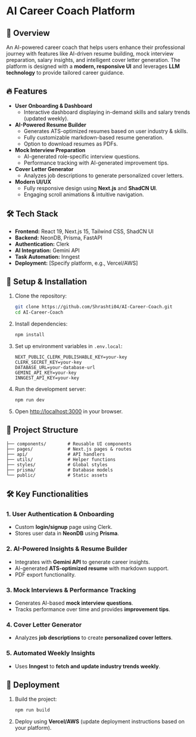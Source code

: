 # AI Career Coach Platform

## 🚀 Overview
An AI-powered career coach that helps users enhance their professional journey with features like AI-driven resume building, mock interview preparation, salary insights, and intelligent cover letter generation. The platform is designed with a **modern, responsive UI** and leverages **LLM technology** to provide tailored career guidance.

## 🔥 Features
- **User Onboarding & Dashboard**
  - Interactive dashboard displaying in-demand skills and salary trends (updated weekly).
- **AI-Powered Resume Builder**
  - Generates ATS-optimized resumes based on user industry & skills.
  - Fully customizable markdown-based resume generation.
  - Option to download resumes as PDFs.
- **Mock Interview Preparation**
  - AI-generated role-specific interview questions.
  - Performance tracking with AI-generated improvement tips.
- **Cover Letter Generator**
  - Analyzes job descriptions to generate personalized cover letters.
- **Modern UI/UX**
  - Fully responsive design using **Next.js** and **ShadCN UI**.
  - Engaging scroll animations & intuitive navigation.

## 🛠️ Tech Stack
- **Frontend:** React 19, Next.js 15, Tailwind CSS, ShadCN UI
- **Backend:** NeonDB, Prisma, FastAPI
- **Authentication:** Clerk
- **AI Integration:** Gemini API
- **Task Automation:** Inngest
- **Deployment:** [Specify platform, e.g., Vercel/AWS]

## 📌 Setup & Installation
1. Clone the repository:
   ```bash
   git clone https://github.com/Shrashti04/AI-Career-Coach.git
   cd AI-Career-Coach
   ```
2. Install dependencies:
   ```bash
   npm install
   ```
3. Set up environment variables in `.env.local`:
   ```env
   NEXT_PUBLIC_CLERK_PUBLISHABLE_KEY=your-key
   CLERK_SECRET_KEY=your-key
   DATABASE_URL=your-database-url
   GEMINI_API_KEY=your-key
   INNGEST_API_KEY=your-key
   ```
4. Run the development server:
   ```bash
   npm run dev
   ```
5. Open [http://localhost:3000](http://localhost:3000) in your browser.

## 📂 Project Structure
```
├── components/        # Reusable UI components
├── pages/             # Next.js pages & routes
├── api/               # API handlers
├── utils/             # Helper functions
├── styles/            # Global styles
├── prisma/            # Database models
└── public/            # Static assets
```

## 🛠️ Key Functionalities
### 1. **User Authentication & Onboarding**
- Custom **login/signup** page using Clerk.
- Stores user data in **NeonDB** using **Prisma**.

### 2. **AI-Powered Insights & Resume Builder**
- Integrates with **Gemini API** to generate career insights.
- AI-generated **ATS-optimized resume** with markdown support.
- PDF export functionality.

### 3. **Mock Interviews & Performance Tracking**
- Generates AI-based **mock interview questions**.
- Tracks performance over time and provides **improvement tips**.

### 4. **Cover Letter Generator**
- Analyzes **job descriptions** to create **personalized cover letters**.

### 5. **Automated Weekly Insights**
- Uses **Inngest** to **fetch and update industry trends weekly**.

## 🚀 Deployment
1. Build the project:
   ```bash
   npm run build
   ```
2. Deploy using **Vercel/AWS** (update deployment instructions based on your platform).
